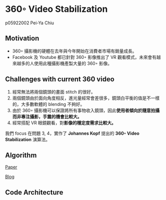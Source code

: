 360◦ Video Stabilization
==
p05922002 Pei-Ya Chiu



Motivation
--

- 360◦ 攝影機的硬體在去年與今年開始在消費者市場有銷量成長。
- Facebook 及 Youtube 都已針對 360◦ 影像推出了 VR 觀看模式，未來會有越來越多的人使用此種攝影機產製大量的 360◦ 影像。

Challenges with current 360 video
-- 

1. 經常無法將兩個鏡頭的畫面 stitch 的很好。
2. 兩個鏡頭由於面向角度相反，進光量經常會差很多，鏡頭白平衡的值是不一樣的，大多數軟體的 blending 不夠好。
3.  由於 360◦ 攝影機可以保證將所有事物收入鏡頭，因此**使用者傾向於隨意拍攝而非專注攝影，手震的機會比較大。**
4. 經常搭配 VR 眼鏡觀看，對**影像的穩定度需求比較大。**

我們 focus 在問題 3, 4，實作了 **Johannes Kopf** 提出的 **360◦ Video Stabilization** 演算法。


Algorithm
--
[Paper](http://dl.acm.org/citation.cfm?id=2982405)

[Blog](https://code.facebook.com/posts/697469023742261/360-video-stabilization-a-new-algorithm-for-smoother-360-video-viewing/)


Code Architecture
--



